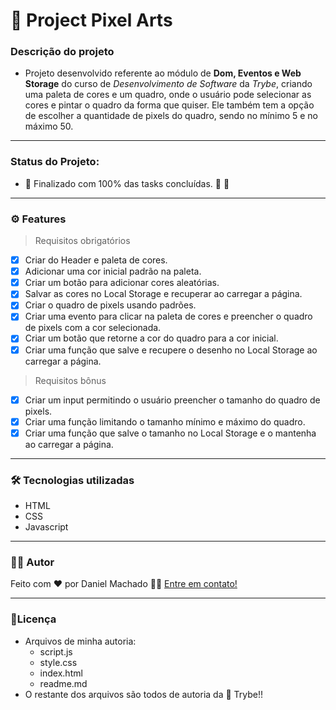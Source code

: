 # 🎨 Project Pixel Arts

### Descrição do projeto
- Projeto desenvolvido referente ao módulo de **Dom, Eventos e Web Storage** do curso de *Desenvolvimento de Software* da *Trybe*, criando uma paleta de cores e um quadro, onde o usuário pode selecionar as cores e pintar o quadro da forma que quiser. Ele também tem a opção de escolher a quantidade de pixels do quadro, sendo no mínimo 5 e no máximo 50.

---
### Status do Projeto:
- 🚧   Finalizado com 100% das tasks concluídas. 🚀 🚧 
---
### ⚙️ Features
> Requisitos obrigatórios
- [x] Criar do Header e paleta de cores.
- [x] Adicionar uma cor inicial padrão na paleta. 
- [x] Criar um botão para adicionar cores aleatórias.
- [x] Salvar as cores no Local Storage e recuperar ao carregar a página.
- [x] Criar o quadro de pixels usando padrões.
- [x] Criar uma evento para clicar na paleta de cores e preencher o quadro de pixels com a cor selecionada.
- [x] Criar um botão que retorne a cor do quadro para a cor inicial.
- [x] Criar uma função que salve e recupere o desenho no Local Storage ao carregar a página.

> Requisitos bônus
- [x] Criar um input permitindo o usuário preencher o tamanho do quadro de pixels.
- [x] Criar uma função limitando o tamanho mínimo e máximo do quadro.
- [x] Criar uma função que salve o tamanho no Local Storage e o mantenha ao carregar a página.
---
### 🛠 Tecnologias utilizadas
- HTML
- CSS
- Javascript
---
### 👷‍♂‍ Autor
Feito com ❤️ por Daniel Machado 👋🏽 [Entre em contato!](https://www.linkedin.com/in/daniel-pinheiro-machado/)

---
### 📝Licença
- Arquivos de minha autoria:
  - script.js
  - style.css
  - index.html
  - readme.md
- O restante dos arquivos são todos de autoria da 💚 Trybe!!

